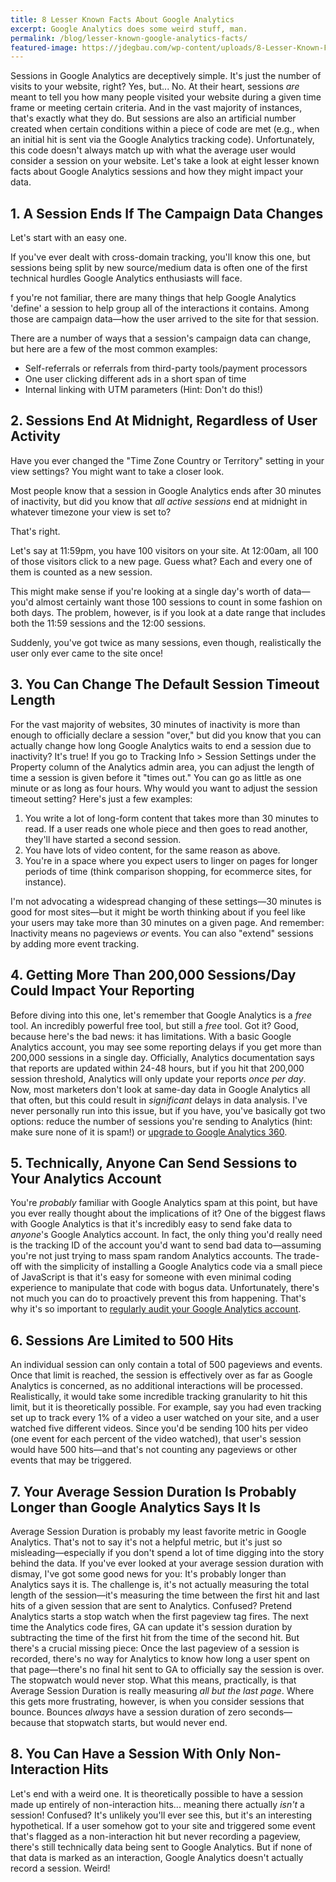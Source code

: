 ```yaml
---
title: 8 Lesser Known Facts About Google Analytics
excerpt: Google Analytics does some weird stuff, man.
permalink: /blog/lesser-known-google-analytics-facts/
featured-image: https://jdegbau.com/wp-content/uploads/8-Lesser-Known-Facts-About-Google-Analytics-Sessions.jpg
---
```


Sessions in Google Analytics are deceptively simple. It's just the number of visits to your website, right? Yes, but... No. At their heart, sessions _are_ meant to tell you how many people visited your website during a given time frame or meeting certain criteria. And in the vast majority of instances, that's exactly what they do. But sessions are also an artificial number created when certain conditions within a piece of code are met (e.g., when an initial hit is sent via the Google Analytics tracking code). Unfortunately, this code doesn't always match up with what the average user would consider a session on your website. Let's take a look at eight lesser known facts about Google Analytics sessions and how they might impact your data.

## 1. A Session Ends If The Campaign Data Changes

Let's start with an easy one. 

If you've ever dealt with cross-domain tracking, you'll know this one, but sessions being split by new source/medium data is often one of the first technical hurdles Google Analytics enthusiasts will face. 

f you're not familiar, there are many things that help Google Analytics 'define' a session to help group all of the interactions it contains. Among those are campaign data—how the user arrived to the site for that session. 

There are a number of ways that a session's campaign data can change, but here are a few of the most common examples:

* Self-referrals or referrals from third-party tools/payment processors
* One user clicking different ads in a short span of time
* Internal linking with UTM parameters (Hint: Don't do this!)

## 2. Sessions End At Midnight, Regardless of User Activity

Have you ever changed the "Time Zone Country or Territory" setting in your view settings? You might want to take a closer look. 

Most people know that a session in Google Analytics ends after 30 minutes of inactivity, but did you know that _all active sessions_ end at midnight in whatever timezone your view is set to? 

That's right. 

Let's say at 11:59pm, you have 100 visitors on your site. At 12:00am, all 100 of those visitors click to a new page. Guess what? Each and every one of them is counted as a new session. 

This might make sense if you're looking at a single day's worth of data—you'd almost certainly want those 100 sessions to count in some fashion on both days. The problem, however, is if you look at a date range that includes both the 11:59 sessions and the 12:00 sessions. 

Suddenly, you've got twice as many sessions, even though, realistically the user only ever came to the site once!

## 3. You Can Change The Default Session Timeout Length

For the vast majority of websites, 30 minutes of inactivity is more than enough to officially declare a session "over," but did you know that you can actually change how long Google Analytics waits to end a session due to inactivity? It's true! If you go to Tracking Info > Session Settings under the Property column of the Analytics admin area, you can adjust the length of time a session is given before it "times out." You can go as little as one minute or as long as four hours. Why would you want to adjust the session timeout setting? Here's just a few examples:

1.  You write a lot of long-form content that takes more than 30 minutes to read. If a user reads one whole piece and then goes to read another, they'll have started a second session.
2.  You have lots of video content, for the same reason as above.
3.  You're in a space where you expect users to linger on pages for longer periods of time (think comparison shopping, for ecommerce sites, for instance).

I'm not advocating a widespread changing of these settings—30 minutes is good for most sites—but it might be worth thinking about if you feel like your users may take more than 30 minutes on a given page. And remember: Inactivity means no pageviews _or_ events. You can also "extend" sessions by adding more event tracking.

## 4. Getting More Than 200,000 Sessions/Day Could Impact Your Reporting

Before diving into this one, let's remember that Google Analytics is a _free_ tool. An incredibly powerful free tool, but still a _free_ tool. Got it? Good, because here's the bad news: it has limitations. With a basic Google Analytics account, you may see some reporting delays if you get more than 200,000 sessions in a single day. Officially, Analytics documentation says that reports are updated within 24-48 hours, but if you hit that 200,000 session threshold, Analytics will only update your reports _once per day_. Now, most marketers don't look at same-day data in Google Analytics all that often, but this could result in _significant_ delays in data analysis. I've never personally run into this issue, but if you have, you've basically got two options: reduce the number of sessions you're sending to Analytics (hint: make sure none of it is spam!) or [upgrade to Google Analytics 360](https://marketingplatform.google.com/about/analytics-360/).

## 5. Technically, Anyone Can Send Sessions to Your Analytics Account

You're _probably_ familiar with Google Analytics spam at this point, but have you ever really thought about the implications of it? One of the biggest flaws with Google Analytics is that it's incredibly easy to send fake data to _anyone_'s Google Analytics account. In fact, the only thing you'd really need is the tracking ID of the account you'd want to send bad data to—assuming you're not just trying to mass spam random Analytics accounts. The trade-off with the simplicity of installing a Google Analytics code via a small piece of JavaScript is that it's easy for someone with even minimal coding experience to manipulate that code with bogus data. Unfortunately, there's not much you can do to proactively prevent this from happening. That's why it's so important to [regularly audit your Google Analytics account](https://jdegbau.com/services/google-analytics-audits/).

## 6. Sessions Are Limited to 500 Hits

An individual session can only contain a total of 500 pageviews and events. Once that limit is reached, the session is effectively over as far as Google Analytics is concerned, as no additional interactions will be processed. Realistically, it would take some incredible tracking granularity to hit this limit, but it is theoretically possible. For example, say you had even tracking set up to track every 1% of a video a user watched on your site, and a user watched five different videos. Since you'd be sending 100 hits per video (one event for each percent of the video watched), that user's session would have 500 hits—and that's not counting any pageviews or other events that may be triggered.

## 7. Your Average Session Duration Is Probably Longer than Google Analytics Says It Is

Average Session Duration is probably my least favorite metric in Google Analytics. That's not to say it's not a helpful metric, but it's just so misleading—especially if you don't spend a lot of time digging into the story behind the data. If you've ever looked at your average session duration with dismay, I've got some good news for you: It's probably longer than Analytics says it is. The challenge is, it's not actually measuring the total length of the session—it's measuring the time between the first hit and last hits of a given session that are sent to Analytics. Confused? Pretend Analytics starts a stop watch when the first pageview tag fires. The next time the Analytics code fires, GA can update it's session duration by subtracting the time of the first hit from the time of the second hit. But there's a crucial missing piece: Once the last pageview of a session is recorded, there's no way for Analytics to know how long a user spent on that page—there's no final hit sent to GA to officially say the session is over. The stopwatch would never stop. What this means, practically, is that Average Session Duration is really measuring _all but the last page_. Where this gets more frustrating, however, is when you consider sessions that bounce. Bounces _always_ have a session duration of zero seconds—because that stopwatch starts, but would never end.

## 8. You Can Have a Session With Only Non-Interaction Hits

Let's end with a weird one. It is theoretically possible to have a session made up entirely of non-interaction hits... meaning there actually _isn't_ a session! Confused? It's unlikely you'll ever see this, but it's an interesting hypothetical. If a user somehow got to your site and triggered some event that's flagged as a non-interaction hit but never recording a pageview, there's still technically data being sent to Google Analytics. But if none of that data is marked as an interaction, Google Analytics doesn't actually record a session. Weird!